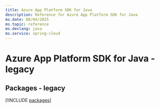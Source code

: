 ```yaml
---
title: Azure App Platform SDK for Java
description: Reference for Azure App Platform SDK for Java
ms.date: 08/04/2025
ms.topic: reference
ms.devlang: java
ms.service: spring-cloud
---
```

# Azure App Platform SDK for Java - legacy
## Packages - legacy
[!INCLUDE [packages](app-platform-index.md)]